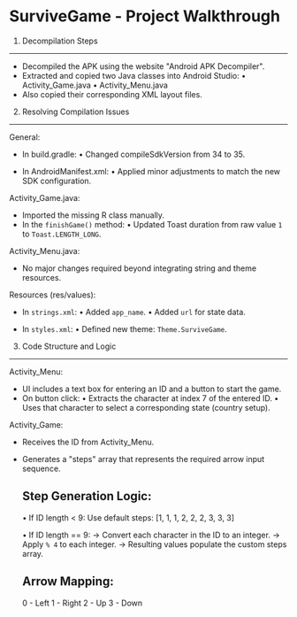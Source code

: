 SurviveGame - Project Walkthrough
==================================

1) Decompilation Steps
-----------------------
- Decompiled the APK using the website "Android APK Decompiler".
- Extracted and copied two Java classes into Android Studio:
  • Activity_Game.java
  • Activity_Menu.java
- Also copied their corresponding XML layout files.

2) Resolving Compilation Issues
-------------------------------
General:
- In build.gradle:
  • Changed compileSdkVersion from 34 to 35.

- In AndroidManifest.xml:
  • Applied minor adjustments to match the new SDK configuration.

Activity_Game.java:
- Imported the missing R class manually.
- In the `finishGame()` method:
  • Updated Toast duration from raw value `1` to `Toast.LENGTH_LONG`.

Activity_Menu.java:
- No major changes required beyond integrating string and theme resources.

Resources (res/values):
- In `strings.xml`:
  • Added `app_name`.
  • Added `url` for state data.

- In `styles.xml`:
  • Defined new theme: `Theme.SurviveGame`.

3) Code Structure and Logic
----------------------------

Activity_Menu:
- UI includes a text box for entering an ID and a button to start the game.
- On button click:
  • Extracts the character at index 7 of the entered ID.
  • Uses that character to select a corresponding state (country setup).

Activity_Game:
- Receives the ID from Activity_Menu.
- Generates a "steps" array that represents the required arrow input sequence.

  Step Generation Logic:
  -----------------------
  • If ID length < 9:
     Use default steps: [1, 1, 1, 2, 2, 2, 3, 3, 3]
  
  • If ID length == 9:
    → Convert each character in the ID to an integer.
    → Apply `% 4` to each integer.
    → Resulting values populate the custom steps array.

  Arrow Mapping:
  --------------
    0 - Left
    1 - Right
    2 - Up
    3 - Down

 

